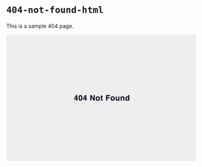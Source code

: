 # `404-not-found-html`

This is a sample 404 page.

![Screenshot](https://raw.githubusercontent.com/gh640/404-not-found-html/main/assets/screenshot.png)
